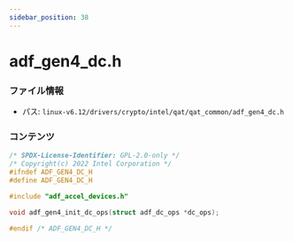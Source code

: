 ```yaml
---
sidebar_position: 38
---
```

# adf_gen4_dc.h

### ファイル情報

- パス: `linux-v6.12/drivers/crypto/intel/qat/qat_common/adf_gen4_dc.h`

### コンテンツ

```h
/* SPDX-License-Identifier: GPL-2.0-only */
/* Copyright(c) 2022 Intel Corporation */
#ifndef ADF_GEN4_DC_H
#define ADF_GEN4_DC_H

#include "adf_accel_devices.h"

void adf_gen4_init_dc_ops(struct adf_dc_ops *dc_ops);

#endif /* ADF_GEN4_DC_H */

```
